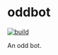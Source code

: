 # oddbot

[![build](https://github.com/corvidaelabs/oddbot/actions/workflows/build.yml/badge.svg)](https://github.com/corvidaelabs/oddbot/actions/workflows/build.yml)

An odd bot.
